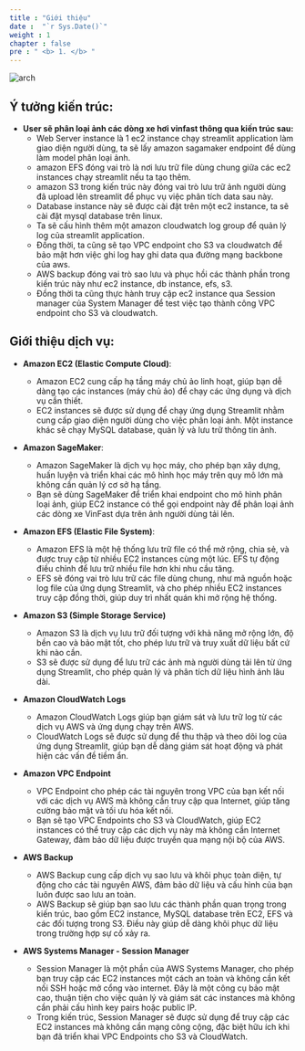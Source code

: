 ```yaml
---
title : "Giới thiệu"
date :  "`r Sys.Date()`" 
weight : 1 
chapter : false
pre : " <b> 1. </b> "
---
```

![arch](/workshop-aws-card-clash-4/images/kientruc.png) 

## Ý tưởng kiến trúc: 
* **User sẽ phân loại ảnh các dòng xe hơi vinfast thông qua kiến trúc sau:**
    * Web Server instance là 1 ec2 instance chạy streamlit application làm giao diện người dùng, ta sẽ lấy amazon sagamaker endpoint để dùng làm model phân loại ảnh.
    * amazon EFS đóng vai trò là nơi lưu trữ file dùng chung giữa các ec2 instances chạy streamlit nếu ta tạo thêm.
    * amazon S3 trong kiến trúc này đóng vai trò lưu trữ ảnh người dùng đã upload lên streamlit để phục vụ việc phân tích data sau này.
    * Database instance này sẽ được cài đặt trên một ec2 instance, ta sẽ cài đặt mysql database trên linux.
    * Ta sẽ cấu hình thêm một amazon cloudwatch log group để quản lý log của streamlit application.
    * Đồng thời, ta cũng sẽ tạo VPC endpoint cho S3 va cloudwatch để bảo mật hơn việc ghi log hay ghi data qua đường mạng backbone của aws.
    * AWS backup đóng vai trò sao lưu và phục hồi các thành phần trong kiến trúc này như ec2 instance, db instance, efs, s3.
    * Đồng thời ta cũng thực hành truy cập ec2 instance qua Session manager của System Manager để test việc tạo thành công VPC endpoint cho S3 và cloudwatch.
## Giới thiệu dịch vụ:

* **Amazon EC2 (Elastic Compute Cloud)**: 
    * Amazon EC2 cung cấp hạ tầng máy chủ ảo linh hoạt, giúp bạn dễ dàng tạo các instances (máy chủ ảo) để chạy các ứng dụng và dịch vụ cần thiết. 
    * EC2 instances sẽ được sử dụng để chạy ứng dụng Streamlit nhằm cung cấp giao diện người dùng cho việc phân loại ảnh. Một instance khác sẽ chạy MySQL database, quản lý và lưu trữ thông tin ảnh.

* **Amazon SageMaker**:
    * Amazon SageMaker là dịch vụ học máy, cho phép bạn xây dựng, huấn luyện và triển khai các mô hình học máy trên quy mô lớn mà không cần quản lý cơ sở hạ tầng.
    * Bạn sẽ dùng SageMaker để triển khai endpoint cho mô hình phân loại ảnh, giúp EC2 instance có thể gọi endpoint này để phân loại ảnh các dòng xe VinFast dựa trên ảnh người dùng tải lên.
* **Amazon EFS (Elastic File System)**:
    * Amazon EFS là một hệ thống lưu trữ file có thể mở rộng, chia sẻ, và được truy cập từ nhiều EC2 instances cùng một lúc. EFS tự động điều chỉnh để lưu trữ nhiều file hơn khi nhu cầu tăng.
    * EFS sẽ đóng vai trò lưu trữ các file dùng chung, như mã nguồn hoặc log file của ứng dụng Streamlit, và cho phép nhiều EC2 instances truy cập đồng thời, giúp duy trì nhất quán khi mở rộng hệ thống.
* **Amazon S3 (Simple Storage Service)**
    * Amazon S3 là dịch vụ lưu trữ đối tượng với khả năng mở rộng lớn, độ bền cao và bảo mật tốt, cho phép lưu trữ và truy xuất dữ liệu bất cứ khi nào cần.
    * S3 sẽ được sử dụng để lưu trữ các ảnh mà người dùng tải lên từ ứng dụng Streamlit, cho phép quản lý và phân tích dữ liệu hình ảnh lâu dài.
* **Amazon CloudWatch Logs**
    * Amazon CloudWatch Logs giúp bạn giám sát và lưu trữ log từ các dịch vụ AWS và ứng dụng chạy trên AWS.
    * CloudWatch Logs sẽ được sử dụng để thu thập và theo dõi log của ứng dụng Streamlit, giúp bạn dễ dàng giám sát hoạt động và phát hiện các vấn đề tiềm ẩn.
* **Amazon VPC Endpoint**
    * VPC Endpoint cho phép các tài nguyên trong VPC của bạn kết nối với các dịch vụ AWS mà không cần truy cập qua Internet, giúp tăng cường bảo mật và tối ưu hóa kết nối.
    * Bạn sẽ tạo VPC Endpoints cho S3 và CloudWatch, giúp EC2 instances có thể truy cập các dịch vụ này mà không cần Internet Gateway, đảm bảo dữ liệu được truyền qua mạng nội bộ của AWS.
* **AWS Backup**
    * AWS Backup cung cấp dịch vụ sao lưu và khôi phục toàn diện, tự động cho các tài nguyên AWS, đảm bảo dữ liệu và cấu hình của bạn luôn được sao lưu an toàn.
    * AWS Backup sẽ giúp bạn sao lưu các thành phần quan trọng trong kiến trúc, bao gồm EC2 instance, MySQL database trên EC2, EFS và các đối tượng trong S3. Điều này giúp dễ dàng khôi phục dữ liệu trong trường hợp sự cố xảy ra.
* **AWS Systems Manager - Session Manager**
    * Session Manager là một phần của AWS Systems Manager, cho phép bạn truy cập các EC2 instances một cách an toàn và không cần kết nối SSH hoặc mở cổng vào internet. Đây là một công cụ bảo mật cao, thuận tiện cho việc quản lý và giám sát các instances mà không cần phải cấu hình key pairs hoặc public IP.
    * Trong kiến trúc, Session Manager sẽ được sử dụng để truy cập các EC2 instances mà không cần mạng công cộng, đặc biệt hữu ích khi bạn đã triển khai VPC Endpoints cho S3 và CloudWatch.